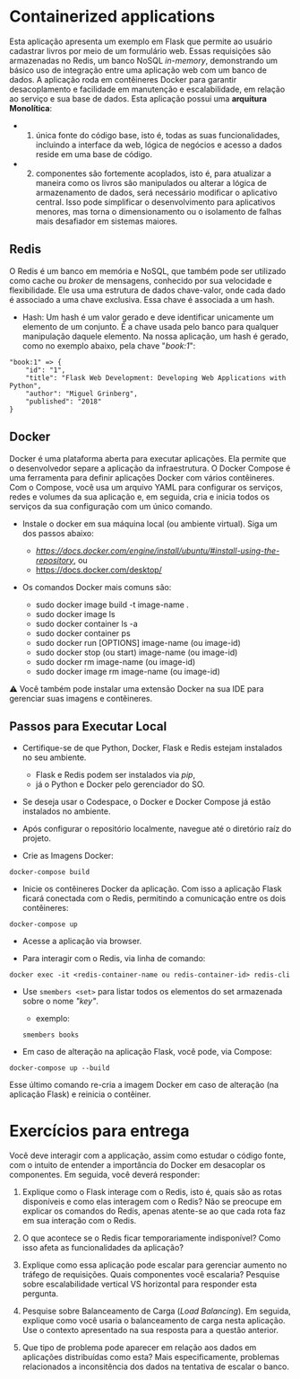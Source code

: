 # Containerized applications

Esta aplicação apresenta um exemplo em Flask que permite ao usuário cadastrar livros por meio de um formulário web. Essas requisições são armazenadas no Redis, um banco NoSQL *in-memory*, demonstrando um básico uso de integração entre uma aplicação web com um banco de dados. A aplicação roda em contêineres Docker para garantir desacoplamento e facilidade em manutenção e escalabilidade, em relação ao serviço e sua base de dados. Esta aplicação possui uma **arquitura Monolítica**: 
- 1) única fonte do código base, isto é, todas as suas funcionalidades, incluindo a interface da web, lógica de negócios e acesso a dados reside em uma base de código. 
- 2) componentes são fortemente acoplados, isto é, para atualizar a maneira como os livros são manipulados ou alterar a lógica de armazenamento de dados, será necessário modificar o aplicativo central. Isso pode simplificar o desenvolvimento para aplicativos menores, mas torna o dimensionamento ou o isolamento de falhas mais desafiador em sistemas maiores.

## Redis
O Redis é um banco em memória e NoSQL, que também pode ser utilizado como cache ou *broker* de mensagens, conhecido por sua velocidade e flexibilidade. Ele usa uma estrutura de dados chave-valor, onde cada dado é associado a uma chave exclusiva. Essa chave é associada a um hash.

- Hash: Um hash é um valor gerado e deve identificar unicamente um elemento de um conjunto. É a chave usada pelo banco para qualquer manipulação daquele elemento. Na nossa aplicação, um hash é gerado, como no exemplo abaixo, pela chave "*book:1*":
````
"book:1" => {
    "id": "1",
    "title": "Flask Web Development: Developing Web Applications with Python",
    "author": "Miguel Grinberg",
    "published": "2018"
}
````

## Docker

Docker é uma plataforma aberta para executar aplicações. Ela permite que o desenvolvedor separe a aplicação da infraestrutura. O Docker Compose é uma ferramenta para definir aplicações Docker com vários contêineres. Com o Compose, você usa um arquivo YAML para configurar os serviços, redes e volumes da sua aplicação e, em seguida, cria e inicia todos os serviços da sua configuração com um único comando.

- Instale o docker em sua máquina local (ou ambiente virtual). Siga um dos passos abaixo:
   - *https://docs.docker.com/engine/install/ubuntu/#install-using-the-repository*, ou
   - https://docs.docker.com/desktop/

- Os comandos Docker mais comuns são:
   - sudo docker image build -t image-name .
   - sudo docker image ls
   - sudo docker container ls -a
   - sudo docker container ps
   - sudo docker run [OPTIONS] image-name (ou image-id)
   - sudo docker stop (ou start) image-name (ou image-id)
   - sudo docker rm image-name (ou image-id)
   - sudo docker image rm image-name (ou image-id)

:warning: Você também pode instalar uma extensão Docker na sua IDE para gerenciar suas imagens e contêineres.

## Passos para Executar Local

- Certifique-se de que Python, Docker, Flask e Redis estejam instalados no seu ambiente.
   - Flask e Redis podem ser instalados via *pip*,
   - já o Python e Docker pelo gerenciador do SO.

- Se deseja usar o Codespace, o Docker e Docker Compose já estão instalados no ambiente.

- Após configurar o repositório localmente, navegue até o diretório raíz do projeto.

- Crie as Imagens Docker:
```
docker-compose build
```

- Inicie os contêineres Docker da aplicação. Com isso a aplicação Flask ficará conectada com o Redis, permitindo a comunicação entre os dois contêineres:
```
docker-compose up
```

- Acesse a aplicação via browser.

- Para interagir com o Redis, via linha de comando:

```
docker exec -it <redis-container-name ou redis-container-id> redis-cli
```
- Use `smembers <set>` para listar todos os elementos do set armazenada sobre o nome *"key"*.
   - exemplo:
   ```
   smembers books
   ```

- Em caso de alteração na aplicação Flask, você pode, via Compose:
```
docker-compose up --build
```

Esse último comando re-cria a imagem Docker em caso de alteração (na aplicação Flask) e reinicia o contêiner.

# Exercícios para entrega

Você deve interagir com a applicação, assim como estudar o código fonte, com o intuito de entender a importância do Docker em desacoplar os componentes. Em seguida, você deverá responder:

1. Explique como o Flask interage com o Redis, isto é, quais são as rotas disponíveis e como elas interagem com o Redis? Não se preocupe em explicar os comandos do Redis, apenas atente-se ao que cada rota faz em sua interação com o Redis.

2. O que acontece se o Redis ficar temporariamente indisponível? Como isso afeta as funcionalidades da aplicação?

3. Explique como essa aplicação pode escalar para gerenciar aumento no tráfego de requisições. Quais componentes você escalaria? Pesquise sobre escalabilidade vertical VS horizontal para responder esta pergunta.

4. Pesquise sobre Balanceamento de Carga (*Load Balancing*). Em seguida, explique como você usaria o balanceamento de carga nesta aplicação. Use o contexto apresentado na sua resposta para a questão anterior.

5. Que tipo de problema pode aparecer em relação aos dados em aplicações distribuídas como esta? Mais especificamente, problemas relacionados a inconsitência dos dados na tentativa de escalar o banco.